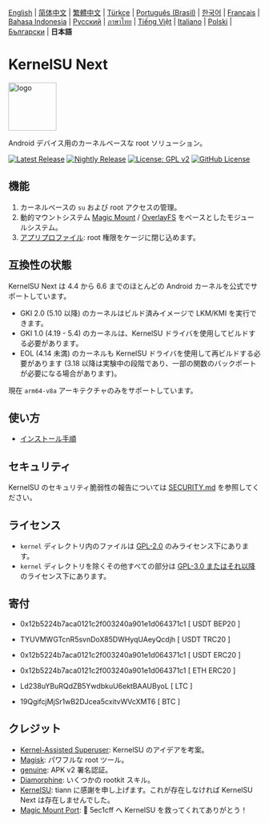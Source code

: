 [English](README.md) | [简体中文](README_CN.md) | [繁體中文](README_TW.md) | [Türkçe](README_TR.md) | [Português (Brasil)](README_PT-BR.md) | [한국어](README_KO.md) | [Français](README_FR.md) | [Bahasa Indonesia](README_ID.md) | [Русский](README_RU.md) | [ภาษาไทย](README_TH.md) | [Tiếng Việt](README_VI.md) | [Italiano](README_IT.md) | [Polski](README_PL.md) | [Български](README_BG.md)  | **日本語**

# KernelSU Next

<img src="/assets/kernelsu_next.png" style="width: 96px;" alt="logo">

Android デバイス用のカーネルベースな root ソリューション。

[![Latest Release](https://img.shields.io/github/v/release/KernelSU-Next/KernelSU-Next?label=Release&logo=github)](https://github.com/KernelSU-Next/KernelSU-Next/releases/latest)
[![Nightly Release](https://img.shields.io/badge/Nightly%20Release-gray?logo=hackthebox&logoColor=fff)](https://nightly.link/KernelSU-Next/KernelSU-Next/workflows/build-manager-ci/next/Manager)
[![License: GPL v2](https://img.shields.io/badge/License-GPL%20v2-orange.svg?logo=gnu)](https://www.gnu.org/licenses/old-licenses/gpl-2.0.en.html)
[![GitHub License](https://img.shields.io/github/license/KernelSU-Next/KernelSU-Next?logo=gnu)](/LICENSE)

## 機能

1. カーネルベースの `su` および root アクセスの管理。
2. 動的マウントシステム [Magic Mount](https://topjohnwu.github.io/Magisk/details.html#magic-mount) / [OverlayFS](https://en.wikipedia.org/wiki/OverlayFS) をベースとしたモジュールシステム。
3. [アプリプロファイル](https://kernelsu.org/guide/app-profile.html): root 権限をケージに閉じ込めます。

## 互換性の状態

KernelSU Next は 4.4 から 6.6 までのほとんどの Android カーネルを公式でサポートしています。
 - GKI 2.0 (5.10 以降) のカーネルはビルド済みイメージで LKM/KMI を実行できます。
 - GKI 1.0 (4.19 - 5.4) のカーネルは、KernelSU ドライバを使用してビルドする必要があります。
 - EOL (4.14 未満) のカーネルも KernelSU ドライバを使用して再ビルドする必要があります (3.18 以降は実験中の段階であり、一部の関数のバックポートが必要になる場合があります)。

現在 `arm64-v8a` アーキテクチャのみをサポートしています。

## 使い方

- [インストール手順](https://ksunext.org/pages/installation.html)

## セキュリティ

KernelSU のセキュリティ脆弱性の報告については [SECURITY.md](/SECURITY.md) を参照してください。

## ライセンス

- `kernel` ディレクトリ内のファイルは [GPL-2.0](https://www.gnu.org/licenses/old-licenses/gpl-2.0.ja.html) のみライセンス下にあります。
- `kernel` ディレクトリを除くその他すべての部分は [GPL-3.0 またはそれ以降](https://www.gnu.org/licenses/gpl-3.0.html) のライセンス下にあります。

## 寄付

- 0x12b5224b7aca0121c2f003240a901e1d064371c1 [ USDT BEP20 ]

- TYUVMWGTcnR5svnDoX85DWHyqUAeyQcdjh [ USDT TRC20 ]

- 0x12b5224b7aca0121c2f003240a901e1d064371c1 [ USDT ERC20 ]

- 0x12b5224b7aca0121c2f003240a901e1d064371c1 [ ETH ERC20 ]

- Ld238uYBuRQdZB5YwdbkuU6ektBAAUByoL [ LTC ]

- 19QgifcjMjSr1wB2DJcea5cxitvWVcXMT6 [ BTC ]

## クレジット

- [Kernel-Assisted Superuser](https://git.zx2c4.com/kernel-assisted-superuser/about/): KernelSU のアイデアを考案。
- [Magisk](https://github.com/topjohnwu/Magisk): パワフルな root ツール。
- [genuine](https://github.com/brevent/genuine/): APK v2 署名認証。
- [Diamorphine](https://github.com/m0nad/Diamorphine): いくつかの rootkit スキル。
- [KernelSU](https://github.com/tiann/KernelSU): tiann に感謝を申し上げます。これが存在しなければ KernelSU Next は存在しませんでした。
- [Magic Mount Port](https://github.com/5ec1cff/KernelSU/blob/main/userspace/ksud/src/magic_mount.rs): 💜 5ec1cff へ KernelSU を救ってくれてありがとう！

